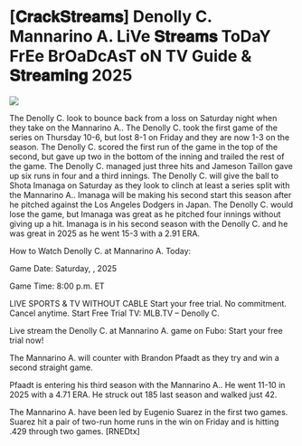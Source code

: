 # [𝐂𝐫𝐚𝐜𝐤𝐒𝐭𝐫𝐞𝐚𝐦𝐬] Denolly C. Mannarino A. LiVe 𝐒𝐭𝐫𝐞𝐚𝐦𝐬 ToDaY FrEe BrOaDcAsT oN TV Guide & 𝐒𝐭𝐫𝐞𝐚𝐦𝐢𝐧𝐠  2025  
  
  
[![](https://i.imgur.com/qSNzIqt.png)](https://movie.rssnews.media/scmXiWeJK.php)  
  
The Denolly C. look to bounce back from a loss on Saturday night when they take on the Mannarino A.. The Denolly C. took the first game of the series on Thursday 10-6, but lost 8-1 on Friday and they are now 1-3 on the season. The Denolly C. scored the first run of the game in the top of the second, but gave up two in the bottom of the inning and trailed the rest of the game. The Denolly C. managed just three hits and Jameson Taillon gave up six runs in four and a third innings. The Denolly C. will give the ball to Shota Imanaga on Saturday as they look to clinch at least a series split with the Mannarino A.. Imanaga will be making his second start this season after he pitched against the Los Angeles Dodgers in Japan. The Denolly C. would lose the game, but Imanaga was great as he pitched four innings without giving up a hit. Imanaga is in his second season with the Denolly C. and he was great in 2025 as he went 15-3 with a 2.91 ERA.

How to Watch Denolly C. at Mannarino A. Today:

Game Date: Saturday, , 2025

Game Time: 8:00 p.m. ET

LIVE SPORTS & TV WITHOUT CABLE
Start your free trial. No commitment. Cancel anytime.
Start Free Trial
TV: MLB.TV – Denolly C.

Live stream the Denolly C. at Mannarino A. game on Fubo: Start your free trial now!

The Mannarino A. will counter with Brandon Pfaadt as they try and win a second straight game.

Pfaadt is entering his third season with the Mannarino A.. He went 11-10 in 2025 with a 4.71 ERA. He struck out 185 last season and walked just 42.

The Mannarino A. have been led by Eugenio Suarez in the first two games. Suarez hit a pair of two-run home runs in the win on Friday and is hitting .429 through two games. [RNEDtx]